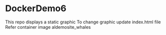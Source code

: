 # DockerDemo6

This repo displays a static graphic
To change graphic update index.html file
Refer container image aldemosite_whales
